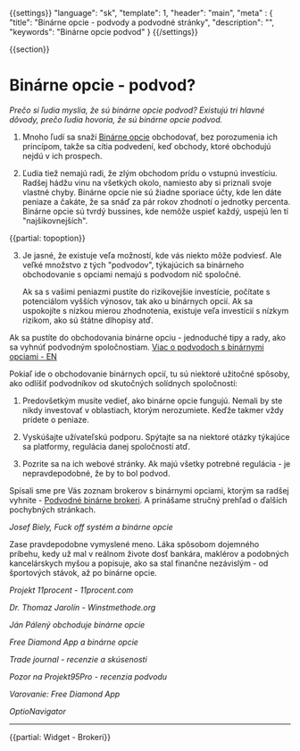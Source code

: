 {{settings}}
  "language": "sk",
  "template": 1,
  "header": "main",
  "meta" : {
    "title": "Binárne opcie - podvody a podvodné stránky",
     "description": "",
     "keywords": "Binárne opcie podvod"
  }
{{/settings}}

<div class="row">
<div class="col-md-9" role="main" markdown="1">

{{section}}

# Binárne opcie - podvod?

*Prečo si ľudia myslia, že sú binárne opcie podvod? Existujú tri hlavné dôvody, prečo ľudia hovoria, že sú binárne opcie podvod.*

1. Mnoho ľudí sa snaží [Binárne opcie](http://www.forexsrovnavac.cz/sk/binarne-opcie "Binárne opcie") obchodovať, bez porozumenia ich princípom, takže sa cítia podvedení, keď obchody, ktoré obchodujú nejdú v ich prospech.

2. Ľudia tiež nemajú radi, že zlým obchodom prídu o vstupnú investíciu. Radšej hádžu vinu na všetkých okolo, namiesto aby si priznali svoje vlastné chyby. Binárne opcie nie sú žiadne sporiace účty, kde len dáte peniaze a čakáte, že sa snáď za pár rokov zhodnotí o jednotky percenta. Binárne opcie sú tvrdý bussines, kde nemôže uspieť každý, uspejú len tí "najšikovnejších".

{{partial: topoption}}

3. Je jasné, že existuje veľa možností, kde vás niekto môže podviesť. Ale veľké množstvo z tých "podvodov", týkajúcich sa binárneho obchodovanie s opciami nemajú s podvodom nič spoločné.

     Ak sa s vašimi peniazmi pustíte do rizikovejšie investície, počítate s potenciálom vyšších výnosov, tak ako u binárnych opcií. Ak sa uspokojíte s nízkou mierou zhodnotenia, existuje veľa investícií s nízkym rizikom, ako sú štátne dlhopisy atď.

Ak sa pustíte do obchodovania binárne opciu - jednoduché tipy a rady, ako sa vyhnúť podvodným spoločnostiam. [Viac o podvodoch s binárnymi opciami - EN](http://www.sec.gov/investor/alerts/ia_binary.pdf)

Pokiaľ ide o obchodovanie binárnych opcií, tu sú niektoré užitočné spôsoby, ako odlíšiť podvodníkov od skutočných solídnych spoločností:

1. Predovšetkým musíte vedieť, ako binárne opcie fungujú. Nemali by ste nikdy investovať v oblastiach, ktorým nerozumiete. Keďže takmer vždy prídete o peniaze.

2. Vyskúšajte užívateľskú podporu. Spýtajte sa na niektoré otázky týkajúce sa platformy, regulácia danej spoločností atď.

3. Pozrite sa na ich webové stránky. Ak majú všetky potrebné regulácia - je nepravdepodobné, že by to bol podvod.

Spísali sme pre Vás zoznam brokerov s binárnymi opciami, ktorým sa radšej vyhnite - [Podvodné binárne brokeri](http://bopce.cz/brokeri-binarnich-opci-kterym-se-radeji-vyhnete/). A prinášame stručný prehľad o ďalších pochybných stránkach.

*Josef Biely, Fuck off systém a binárne opcie*

Zase pravdepodobne vymyslené meno. Láka spôsobom dojemného príbehu, kedy už mal v reálnom živote dosť bankára, maklérov a podobných kancelárskych myšou a popisuje, ako sa stal finančne nezávislým - od športových stávok, až po binárne opcie.

*Projekt 11procent - 11procent.com*

*Dr. Thomaz Jarolín - Winstmethode.org*

*Ján Pálený obchoduje binárne opcie*

*Free Diamond App a binárne opcie*

*Trade journal - recenzie a skúsenosti*

*Pozor na Projekt95Pro - recenzia podvodu*

*Varovanie: Free Diamond App*

*OptioNavigator*


</div>
<div class="col-md-3" markdown="10">

- - -

{{partial: Widget - Brokeri}}





</div>
</div>
</div>